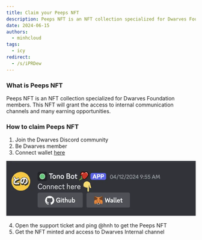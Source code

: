 ```yaml
---
title: Claim your Peeps NFT
description: Peeps NFT is an NFT collection specialized for Dwarves Foundation members. This post will guide you how to earn a peep NFT.
date: 2024-06-15
authors:
  - minhcloud
tags:
  - icy
redirect:
  - /s/iPRDew
---
```


### What is Peeps NFT

Peeps NFT is an NFT collection specialized for Dwarves Foundation members. This NFT will grant the access to internal communication channels and many earning opportunities.

### How to claim Peeps NFT

1. Join the Dwarves Discord community
2. Be Dwarves member
3. Connect wallet [here](https://discord.com/channels/462663954813157376/1006198672486309908/1228176667533508700)

![](assets/peep-nft_clean-shot-2024-06-16-at-22-48-08-2x.webp)

4. Open the support ticket and ping @hnh to get the Peeps NFT
5. Get the NFT minted and access to Dwarves Internal channel
